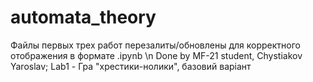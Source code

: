 # automata_theory
Файлы первых трех работ перезалиты/обновлены для корректного отображения в формате .ipynb \n
Done by MF-21 student, Chystiakov Yaroslav;
Lab1 - Гра "хрестики-нолики", базовий варіант
